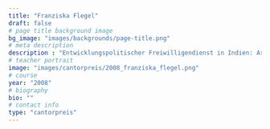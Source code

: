 ```yaml
---
title: "Franziska Flegel"
draft: false
# page title background image
bg_image: "images/backgrounds/page-title.png"
# meta description
description : "Entwicklungspolitischer Freiwilligendienst in Indien: Arbeit an einem Straßenkinderprojekt bei den Salesianern Don Boscos, Studium der Physik in Berlin "
# teacher portrait
image: "images/cantorpreis/2008_franziska_flegel.png"
# course
year: "2008"
# biography
bio: ""
# contact info
type: "cantorpreis"
---
```

